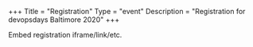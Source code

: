 +++
Title = "Registration"
Type = "event"
Description = "Registration for devopsdays Baltimore 2020"
+++

<div style="width:100%; text-align:left;">

Embed registration iframe/link/etc.
</div></div>
</div>
